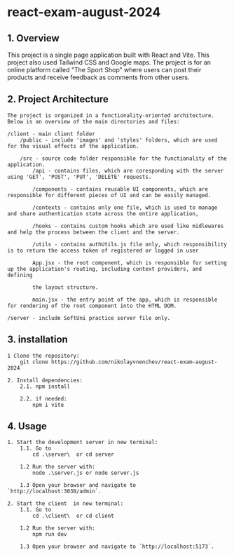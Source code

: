 # react-exam-august-2024

## 1. Overview
This project is a single page application built with React and Vite. This project also used Tailwind CSS and Google maps. The project is for an online platform called "The Sport Shop" where users can post their products and receive feedback as comments from other users.

## 2. Project Architecture
    The project is organized in a functionality-oriented architecture. Below is an overview of the main directories and files:

    /client - main client folder
        /public - include 'images' and 'styles' folders, which are used for the visual effects of the application.

        /src - source code folder responsible for the functionality of the application.
            /api - contains files, which are coresponding with the server using 'GET', 'POST', 'PUT', 'DELETE' requests.

            /components - contains reusable UI components, which are responsible for different pieces of UI and can be easily managed.

            /contexts - contains only one file, which is used to manage and share authentication state across the entire application,

            /hooks - contains custom hooks which are used like midlewares and help the process between the client and the server.

            /utils - contains authUtils.js file only, which responsibility is to return the access token of registered or logged in user

            App.jsx - the root component, which is responsible for setting up the application's routing, including context providers, and defining 
            
            the layout structure.

            main.jsx - the entry point of the app, which is responsible for rendering of the root component into the HTML DOM.

    /server - include SoftUni practice server file only.

## 3. installation
    1 Clone the repository:
        git clone https://github.com/nikolayvnenchev/react-exam-august-2024

    2. Install dependencies:
        2.1. npm install

        2.2. if needed:
            npm i vite
        

## 4. Usage

    1. Start the development server in new terminal:
        1.1. Go to 
            cd .\server\  or cd server

        1.2 Run the server with:
            node .\server.js or node server.js

        1.3 Open your browser and navigate to `http://localhost:3030/admin`.

    2. Start the client  in new terminal:
        1.1. Go to 
            cd .\client\  or cd client

        1.2 Run the server with:
            npm run dev

        1.3 Open your browser and navigate to `http://localhost:5173`.
